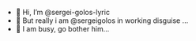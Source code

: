 - 👋 Hi, I’m @sergei-golos-lyric
- 👀 But really i am @sergeigolos in working disguise ...
- 🌱 I am busy, go bother him... 
